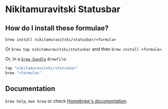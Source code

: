 # Nikitamuravitski Statusbar

## How do I install these formulae?

`brew install nikitamuravitski/statusbar/<formula>`

Or `brew tap nikitamuravitski/statusbar` and then `brew install <formula>`.

Or, in a [`brew bundle`](https://github.com/Homebrew/homebrew-bundle) `Brewfile`:

```ruby
tap "nikitamuravitski/statusbar"
brew "<formula>"
```

## Documentation

`brew help`, `man brew` or check [Homebrew's documentation](https://docs.brew.sh).
